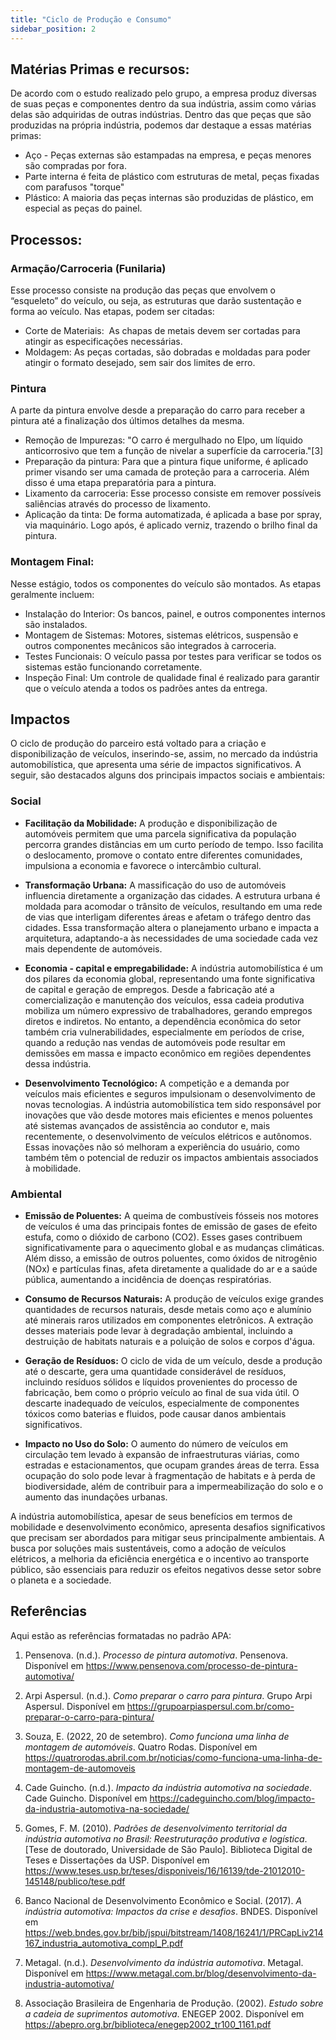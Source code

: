 ```yaml
---
title: "Ciclo de Produção e Consumo"
sidebar_position: 2
---
```


## Matérias Primas e recursos:
De acordo com o estudo realizado pelo grupo, a empresa produz diversas de suas peças e componentes dentro da sua indústria, assim como várias delas são adquiridas de outras indústrias. Dentro das que peças que são produzidas na própria indústria, podemos dar destaque a essas matérias primas:
- Aço - Peças externas são estampadas na empresa, e peças menores são compradas por fora.
- Parte interna é feita de plástico com estruturas de metal, peças fixadas com parafusos "torque"
- Plástico: A maioria das peças internas são produzidas de plástico, em especial as peças do painel.

## Processos:
### Armação/Carroceria (Funilaria)
Esse processo consiste na produção das peças que envolvem o “esqueleto” do veículo, ou seja, as estruturas que darão sustentação e forma ao veículo. Nas etapas, podem ser citadas:
- Corte de Materiais:  As chapas de metais devem ser cortadas para atingir as especificações necessárias.
- Moldagem: As peças cortadas, são dobradas e moldadas para poder atingir o formato desejado, sem sair dos limites de erro.

### Pintura
A parte da pintura envolve desde a preparação do carro para receber a pintura até a finalização dos últimos detalhes da mesma.
- Remoção de Impurezas: "O carro é mergulhado no Elpo, um líquido anticorrosivo que tem a função de nivelar a superfície da carroceria."[3] 
- Preparação da pintura: Para que a pintura fique uniforme, é aplicado primer visando ser uma camada de proteção para a carroceria. Além disso é uma etapa preparatória para a pintura.
- Lixamento da carroceria: Esse processo consiste em remover possíveis saliências através do processo de lixamento. 
- Aplicação da tinta: De forma automatizada, é aplicada a base por spray, via maquinário. Logo após, é aplicado verniz, trazendo o brilho final da pintura.

### Montagem Final:
Nesse estágio, todos os componentes do veículo são montados. As etapas geralmente incluem:
- Instalação do Interior: Os bancos, painel, e outros componentes internos são instalados.
- Montagem de Sistemas: Motores, sistemas elétricos, suspensão e outros componentes mecânicos são integrados à carroceria.
- Testes Funcionais: O veículo passa por testes para verificar se todos os sistemas estão funcionando corretamente.
- Inspeção Final: Um controle de qualidade final é realizado para garantir que o veículo atenda a todos os padrões antes da entrega.

## Impactos

O ciclo de produção do parceiro está voltado para a criação e disponibilização de veículos, inserindo-se, assim, no mercado da indústria automobilística, que apresenta uma série de impactos significativos. A seguir, são destacados alguns dos principais impactos sociais e ambientais:

### Social

- **Facilitação da Mobilidade:** A produção e disponibilização de automóveis permitem que uma parcela significativa da população percorra grandes distâncias em um curto período de tempo. Isso facilita o deslocamento, promove o contato entre diferentes comunidades, impulsiona a economia e favorece o intercâmbio cultural.

- **Transformação Urbana:** A massificação do uso de automóveis influencia diretamente a organização das cidades. A estrutura urbana é moldada para acomodar o trânsito de veículos, resultando em uma rede de vias que interligam diferentes áreas e afetam o tráfego dentro das cidades. Essa transformação altera o planejamento urbano e impacta a arquitetura, adaptando-a às necessidades de uma sociedade cada vez mais dependente de automóveis.

- **Economia - capital e empregabilidade:** A indústria automobilística é um dos pilares da economia global, representando uma fonte significativa de capital e geração de empregos. Desde a fabricação até a comercialização e manutenção dos veículos, essa cadeia produtiva mobiliza um número expressivo de trabalhadores, gerando empregos diretos e indiretos. No entanto, a dependência econômica do setor também cria vulnerabilidades, especialmente em períodos de crise, quando a redução nas vendas de automóveis pode resultar em demissões em massa e impacto econômico em regiões dependentes dessa indústria.

- **Desenvolvimento Tecnológico:** A competição e a demanda por veículos mais eficientes e seguros impulsionam o desenvolvimento de novas tecnologias. A indústria automobilística tem sido responsável por inovações que vão desde motores mais eficientes e menos poluentes até sistemas avançados de assistência ao condutor e, mais recentemente, o desenvolvimento de veículos elétricos e autônomos. Essas inovações não só melhoram a experiência do usuário, como também têm o potencial de reduzir os impactos ambientais associados à mobilidade.

### Ambiental

- **Emissão de Poluentes:** A queima de combustíveis fósseis nos motores de veículos é uma das principais fontes de emissão de gases de efeito estufa, como o dióxido de carbono (CO2). Esses gases contribuem significativamente para o aquecimento global e as mudanças climáticas. Além disso, a emissão de outros poluentes, como óxidos de nitrogênio (NOx) e partículas finas, afeta diretamente a qualidade do ar e a saúde pública, aumentando a incidência de doenças respiratórias.

- **Consumo de Recursos Naturais:** A produção de veículos exige grandes quantidades de recursos naturais, desde metais como aço e alumínio até minerais raros utilizados em componentes eletrônicos. A extração desses materiais pode levar à degradação ambiental, incluindo a destruição de habitats naturais e a poluição de solos e corpos d'água.

- **Geração de Resíduos:** O ciclo de vida de um veículo, desde a produção até o descarte, gera uma quantidade considerável de resíduos, incluindo resíduos sólidos e líquidos provenientes do processo de fabricação, bem como o próprio veículo ao final de sua vida útil. O descarte inadequado de veículos, especialmente de componentes tóxicos como baterias e fluidos, pode causar danos ambientais significativos.

- **Impacto no Uso do Solo:** O aumento do número de veículos em circulação tem levado à expansão de infraestruturas viárias, como estradas e estacionamentos, que ocupam grandes áreas de terra. Essa ocupação do solo pode levar à fragmentação de habitats e à perda de biodiversidade, além de contribuir para a impermeabilização do solo e o aumento das inundações urbanas.

A indústria automobilística, apesar de seus benefícios em termos de mobilidade e desenvolvimento econômico, apresenta desafios significativos que precisam ser abordados para mitigar seus principalmente ambientais. A busca por soluções mais sustentáveis, como a adoção de veículos elétricos, a melhoria da eficiência energética e o incentivo ao transporte público, são essenciais para reduzir os efeitos negativos desse setor sobre o planeta e a sociedade.

## Referências

Aqui estão as referências formatadas no padrão APA:

1. Pensenova. (n.d.). *Processo de pintura automotiva*. Pensenova. Disponível em https://www.pensenova.com/processo-de-pintura-automotiva/

2. Arpi Aspersul. (n.d.). *Como preparar o carro para pintura*. Grupo Arpi Aspersul. Disponível em https://grupoarpiaspersul.com.br/como-preparar-o-carro-para-pintura/

3. Souza, E. (2022, 20 de setembro). *Como funciona uma linha de montagem de automóveis*. Quatro Rodas. Disponível em https://quatrorodas.abril.com.br/noticias/como-funciona-uma-linha-de-montagem-de-automoveis

4. Cade Guincho. (n.d.). *Impacto da indústria automotiva na sociedade*. Cade Guincho. Disponível em https://cadeguincho.com/blog/impacto-da-industria-automotiva-na-sociedade/

5. Gomes, F. M. (2010). *Padrões de desenvolvimento territorial da indústria automotiva no Brasil: Reestruturação produtiva e logística*. [Tese de doutorado, Universidade de São Paulo]. Biblioteca Digital de Teses e Dissertações da USP. Disponível em https://www.teses.usp.br/teses/disponiveis/16/16139/tde-21012010-145148/publico/tese.pdf

6. Banco Nacional de Desenvolvimento Econômico e Social. (2017). *A indústria automotiva: Impactos da crise e desafios*. BNDES. Disponível em https://web.bndes.gov.br/bib/jspui/bitstream/1408/16241/1/PRCapLiv214167_industria_automotiva_compl_P.pdf

7. Metagal. (n.d.). *Desenvolvimento da indústria automotiva*. Metagal. Disponível em https://www.metagal.com.br/blog/desenvolvimento-da-industria-automotiva/

8. Associação Brasileira de Engenharia de Produção. (2002). *Estudo sobre a cadeia de suprimentos automotiva*. ENEGEP 2002. Disponível em https://abepro.org.br/biblioteca/enegep2002_tr100_1161.pdf